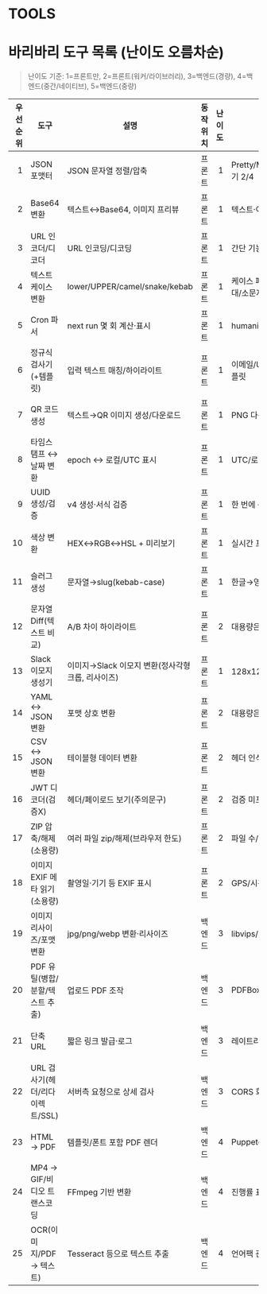 # TOOLS

# 바리바리 도구 목록 (난이도 오름차순)

> 난이도 기준: 1=프론트만, 2=프론트(워커/라이브러리), 3=백엔드(경량), 4=백엔드(중간/네이티브), 5=백엔드(중량)

| 우선순위 | 도구                         | 설명                                   | 동작 위치 | 난이도 | 비고                           | 완성여부 |
|-----:|----------------------------|--------------------------------------|-------|----:|------------------------------|:----:|
|    1 | JSON 포맷터                   | JSON 문자열 정렬/압축                         | 프론트   |   1 | Pretty/Minify, 들여쓰기 2/4      | ✅   |
|    2 | Base64 변환                  | 텍스트↔Base64, 이미지 프리뷰                    | 프론트   |   1 | 텍스트·이미지 미리보기               | ✅   |
|    3 | URL 인코더/디코더                | URL 인코딩/디코딩                            | 프론트   |   1 | 간단 기능                        | ✅   |
|    4 | 텍스트 케이스 변환                 | lower/UPPER/camel/snake/kebab            | 프론트   |   1 | 케이스 패턴 선택(카멜, 대/소문자)        | ⏳   |
|    5 | Cron 파서                    | next run 몇 회 계산·표시                      | 프론트   |   1 | humanize 옵션                  | ⏳   |
|    6 | 정규식 검사기(+템플릿)             | 입력 텍스트 매칭/하이라이트                     | 프론트   |   1 | 이메일/URL/휴대폰 템플릿            | ⏳   |
|    7 | QR 코드 생성                   | 텍스트→QR 이미지 생성/다운로드                   | 프론트   |   1 | PNG 다운로드                    | ✅   |
|    8 | 타임스탬프 ↔ 날짜 변환              | epoch ↔ 로컬/UTC 표시                      | 프론트   |   1 | UTC/로컬 토글                   | ⏳   |
|    9 | UUID 생성/검증                 | v4 생성·서식 검증                            | 프론트   |   1 | 한 번에 복사 버튼                 | ⏳   |
|   10 | 색상 변환                      | HEX↔RGB↔HSL + 미리보기                     | 프론트   |   1 | 실시간 프리뷰                    | ⏳   |
|   11 | 슬러그 생성                     | 문자열→slug(kebab-case)                   | 프론트   |   1 | 한글→영문 옵션                   | ⏳   |
|   12 | 문자열 Diff(텍스트 비교)           | A/B 차이 하이라이트                           | 프론트   |   2 | 대용량은 웹 워커 권장               | ✅   |
|   13 | Slack 이모지 생성기               | 이미지→Slack 이모지 변환(정사각형 크롭, 리사이즈)      | 프론트   |   1 | 128x128px 권장                 | ✅   |
|   14 | YAML ↔ JSON 변환             | 포맷 상호 변환                               | 프론트   |   2 | 대용량은 워커 사용                 | ⏳   |
|   15 | CSV ↔ JSON 변환              | 테이블형 데이터 변환                            | 프론트   |   2 | 헤더 인식 옵션                    | ⏳   |
|   16 | JWT 디코더(검증X)               | 헤더/페이로드 보기(주의문구)                     | 프론트   |   2 | 검증 미포함 경고                  | ⏳   |
|   17 | ZIP 압축/해제(소용량)             | 여러 파일 zip/해제(브라우저 한도)                 | 프론트   |   2 | 파일 수/용량 제한 안내              | ⏳   |
|   18 | 이미지 EXIF 메타 읽기(소용량)        | 촬영일·기기 등 EXIF 표시                        | 프론트   |   2 | GPS/시간 노출 주의                | ⏳   |
|   19 | 이미지 리사이즈/포맷 변환           | jpg/png/webp 변환·리사이즈                     | 백엔드   |   3 | libvips/Sharp 권장             | ⏳   |
|   20 | PDF 유틸(병합/분할/텍스트 추출)       | 업로드 PDF 조작                               | 백엔드   |   3 | PDFBox/qpdf                   | ⏳   |
|   21 | 단축 URL                     | 짧은 링크 발급·로그                              | 백엔드   |   3 | 레이트리밋/만료                   | ⏳   |
|   22 | URL 검사기(헤더/리다이렉트/SSL)      | 서버측 요청으로 상세 검사                         | 백엔드   |   3 | CORS 회피 프록시                 | ⏳   |
|   23 | HTML → PDF                 | 템플릿/폰트 포함 PDF 렌더                         | 백엔드   |   4 | Puppeteer/Playwright          | ⏳   |
|   24 | MP4 → GIF/비디오 트랜스코딩        | FFmpeg 기반 변환                               | 백엔드   |   4 | 진행률 표시                      | ⏳   |
|   25 | OCR(이미지/PDF → 텍스트)         | Tesseract 등으로 텍스트 추출                       | 백엔드   |   4 | 언어팩 관리                      | ⏳   |
